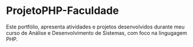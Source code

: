 # ProjetoPHP-Faculdade
Este portfólio, apresenta atividades e projetos desenvolvidos durante meu curso de Análise e Desenvolvimento de Sistemas, com foco na lingugagem PHP.
